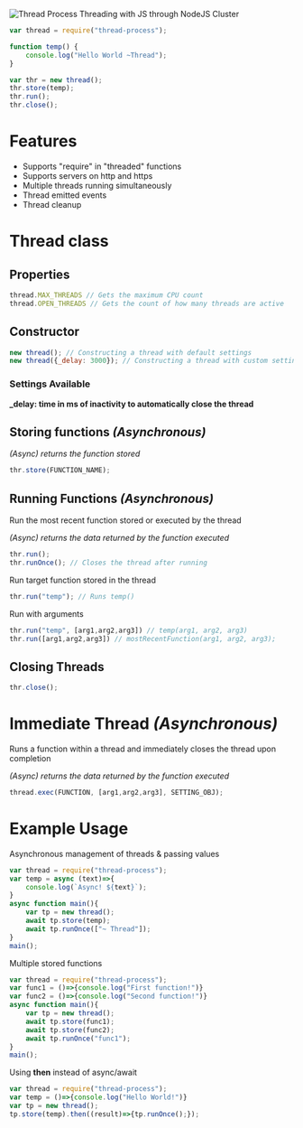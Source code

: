 ![Thread Process](https://raw.githubusercontent.com/PotatoParser/threadProcess/master/thread-process.png?token=ArbrXZRAq-ZUYcfIyKuTMpwOU8w7VSD5ks5cOne-wA%3D%3D)
Threading with JS through NodeJS Cluster
```javascript
var thread = require("thread-process");

function temp() {
    console.log("Hello World ~Thread");
}

var thr = new thread();
thr.store(temp);
thr.run();
thr.close();
```
# Features
+ Supports "require" in "threaded" functions
+ Supports servers on http and https
+ Multiple threads running simultaneously
+ Thread emitted events
+ Thread cleanup

# Thread class
## Properties
```javascript
thread.MAX_THREADS // Gets the maximum CPU count
thread.OPEN_THREADS // Gets the count of how many threads are active
```
## Constructor
```javascript
new thread(); // Constructing a thread with default settings
new thread({_delay: 3000}); // Constructing a thread with custom settings
```
### Settings Available
**_delay: time in ms of inactivity to automatically close the thread**
## Storing functions *(Asynchronous)*
*(Async) returns the function stored*
```javascript
thr.store(FUNCTION_NAME);
```
## Running Functions *(Asynchronous)*
Run the most recent function stored or executed by the thread

*(Async) returns the data returned by the function executed*
```javascript
thr.run();
thr.runOnce(); // Closes the thread after running
```
Run target function stored in the thread
```javascript
thr.run("temp"); // Runs temp()
```
Run with arguments
```javascript
thr.run("temp", [arg1,arg2,arg3]) // temp(arg1, arg2, arg3)
thr.run([arg1,arg2,arg3]) // mostRecentFunction(arg1, arg2, arg3);
```
## Closing Threads
```javascript
thr.close();
```
# Immediate Thread *(Asynchronous)*
Runs a function within a thread and immediately closes the thread upon completion

*(Async) returns the data returned by the function executed*
```javascript
thread.exec(FUNCTION, [arg1,arg2,arg3], SETTING_OBJ);
```
# Example Usage
Asynchronous management of threads & passing values
```javascript
var thread = require("thread-process");
var temp = async (text)=>{
    console.log(`Async! ${text}`);
}
async function main(){
    var tp = new thread();
    await tp.store(temp);
    await tp.runOnce(["~ Thread"]);
}
main();
```
Multiple stored functions
```javascript
var thread = require("thread-process");
var func1 = ()=>{console.log("First function!")}
var func2 = ()=>{console.log("Second function!")}
async function main(){
    var tp = new thread();
    await tp.store(func1);
    await tp.store(func2);
    await tp.runOnce("func1");
}
main();
```
Using **then** instead of async/await
```javascript
var thread = require("thread-process");
var temp = ()=>{console.log("Hello World!")}
var tp = new thread();
tp.store(temp).then((result)=>{tp.runOnce();});
```
